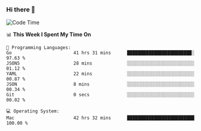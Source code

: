 ### Hi there 👋

<!--
**CrazyCollin/crazycollin** is a ✨ _special_ ✨ repository because its `README.md` (this file) appears on your GitHub profile.

Here are some ideas to get you started:

- 🔭 I’m currently working on ...
- 🌱 I’m currently learning ...
- 👯 I’m looking to collaborate on ...
- 🤔 I’m looking for help with ...
- 💬 Ask me about ...
- 📫 How to reach me: ...
- 😄 Pronouns: ...
- ⚡ Fun fact: ...
-->

<!--START_SECTION:waka-->
![Code Time](http://img.shields.io/badge/Code%20Time-4%2C320%20hrs%2018%20mins-blue)

📊 **This Week I Spent My Time On** 

```text
💬 Programming Languages: 
Go                       41 hrs 31 mins      ████████████████████████░   97.63 % 
JSON5                    28 mins             ░░░░░░░░░░░░░░░░░░░░░░░░░   01.12 % 
YAML                     22 mins             ░░░░░░░░░░░░░░░░░░░░░░░░░   00.87 % 
JSON                     8 mins              ░░░░░░░░░░░░░░░░░░░░░░░░░   00.34 % 
Git                      0 secs              ░░░░░░░░░░░░░░░░░░░░░░░░░   00.02 % 

💻 Operating System: 
Mac                      42 hrs 32 mins      █████████████████████████   100.00 % 
```


<!--END_SECTION:waka-->

